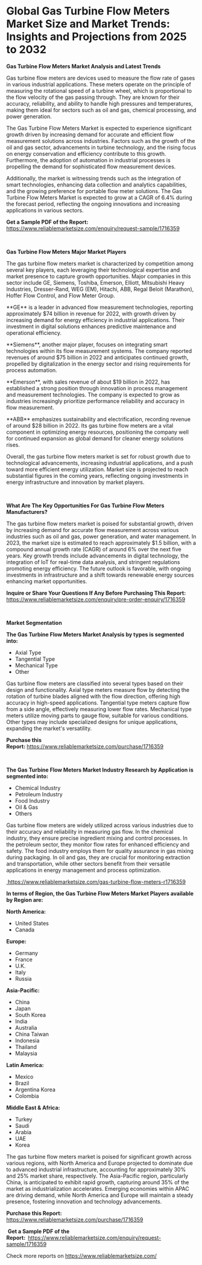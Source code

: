 <p><h1>Global Gas Turbine Flow Meters Market Size and Market Trends: Insights and Projections from 2025 to 2032</h1></p><p><strong>Gas Turbine Flow Meters Market Analysis and Latest Trends</strong></p>
<p><p>Gas turbine flow meters are devices used to measure the flow rate of gases in various industrial applications. These meters operate on the principle of measuring the rotational speed of a turbine wheel, which is proportional to the flow velocity of the gas passing through. They are known for their accuracy, reliability, and ability to handle high pressures and temperatures, making them ideal for sectors such as oil and gas, chemical processing, and power generation.</p><p>The Gas Turbine Flow Meters Market is expected to experience significant growth driven by increasing demand for accurate and efficient flow measurement solutions across industries. Factors such as the growth of the oil and gas sector, advancements in turbine technology, and the rising focus on energy conservation and efficiency contribute to this growth. Furthermore, the adoption of automation in industrial processes is propelling the demand for sophisticated flow measurement devices.</p><p>Additionally, the market is witnessing trends such as the integration of smart technologies, enhancing data collection and analytics capabilities, and the growing preference for portable flow meter solutions. The Gas Turbine Flow Meters Market is expected to grow at a CAGR of 6.4% during the forecast period, reflecting the ongoing innovations and increasing applications in various sectors.</p></p>
<p><strong>Get a Sample PDF of the Report:&nbsp;</strong> <a href="https://www.reliablemarketsize.com/enquiry/request-sample/1716359?utm_campaign=3563&utm_medium=2&utm_source=Github&utm_content=ia&utm_term=08042025&utm_id=gas-turbine-flow-meters">https://www.reliablemarketsize.com/enquiry/request-sample/1716359</a></p>
<p>&nbsp;</p>
<p><strong>Gas Turbine Flow Meters Major Market Players</strong></p>
<p><p>The gas turbine flow meters market is characterized by competition among several key players, each leveraging their technological expertise and market presence to capture growth opportunities. Major companies in this sector include GE, Siemens, Toshiba, Emerson, Elliott, Mitsubishi Heavy Industries, Dresser-Rand, WEG (EM), Hitachi, ABB, Regal Beloit (Marathon), Hoffer Flow Control, and Flow Meter Group.</p><p>**GE** is a leader in advanced flow measurement technologies, reporting approximately $74 billion in revenue for 2022, with growth driven by increasing demand for energy efficiency in industrial applications. Their investment in digital solutions enhances predictive maintenance and operational efficiency.</p><p>**Siemens**, another major player, focuses on integrating smart technologies within its flow measurement systems. The company reported revenues of around $75 billion in 2022 and anticipates continued growth, propelled by digitalization in the energy sector and rising requirements for process automation.</p><p>**Emerson**, with sales revenue of about $19 billion in 2022, has established a strong position through innovation in process management and measurement technologies. The company is expected to grow as industries increasingly prioritize performance reliability and accuracy in flow measurement.</p><p>**ABB** emphasizes sustainability and electrification, recording revenue of around $28 billion in 2022. Its gas turbine flow meters are a vital component in optimizing energy resources, positioning the company well for continued expansion as global demand for cleaner energy solutions rises.</p><p>Overall, the gas turbine flow meters market is set for robust growth due to technological advancements, increasing industrial applications, and a push toward more efficient energy utilization. Market size is projected to reach substantial figures in the coming years, reflecting ongoing investments in energy infrastructure and innovation by market players.</p></p>
<p>&nbsp;</p>
<p><strong>What Are The Key Opportunities For Gas Turbine Flow Meters Manufacturers?</strong></p>
<p><p>The gas turbine flow meters market is poised for substantial growth, driven by increasing demand for accurate flow measurement across various industries such as oil and gas, power generation, and water management. In 2023, the market size is estimated to reach approximately $1.5 billion, with a compound annual growth rate (CAGR) of around 6% over the next five years. Key growth trends include advancements in digital technology, the integration of IoT for real-time data analysis, and stringent regulations promoting energy efficiency. The future outlook is favorable, with ongoing investments in infrastructure and a shift towards renewable energy sources enhancing market opportunities.</p></p>
<p><strong>Inquire or Share Your Questions If Any Before Purchasing This Report:</strong> <a href="https://www.reliablemarketsize.com/enquiry/pre-order-enquiry/1716359?utm_campaign=3563&utm_medium=2&utm_source=Github&utm_content=ia&utm_term=08042025&utm_id=gas-turbine-flow-meters">https://www.reliablemarketsize.com/enquiry/pre-order-enquiry/1716359</a></p>
<p>&nbsp;</p>
<p><strong>Market Segmentation</strong></p>
<p><strong>The Gas Turbine Flow Meters Market Analysis by types is segmented into:</strong></p>
<p><ul><li>Axial Type</li><li>Tangential Type</li><li>Mechanical Type</li><li>Other</li></ul></p>
<p><p>Gas turbine flow meters are classified into several types based on their design and functionality. Axial type meters measure flow by detecting the rotation of turbine blades aligned with the flow direction, offering high accuracy in high-speed applications. Tangential type meters capture flow from a side angle, effectively measuring lower flow rates. Mechanical type meters utilize moving parts to gauge flow, suitable for various conditions. Other types may include specialized designs for unique applications, expanding the market's versatility.</p></p>
<p><strong>Purchase this Report:&nbsp;</strong><a href="https://www.reliablemarketsize.com/purchase/1716359?utm_campaign=3563&utm_medium=2&utm_source=Github&utm_content=ia&utm_term=08042025&utm_id=gas-turbine-flow-meters">https://www.reliablemarketsize.com/purchase/1716359</a></p>
<p>&nbsp;</p>
<p><strong>The Gas Turbine Flow Meters Market Industry Research by Application is segmented into:</strong></p>
<p><ul><li>Chemical Industry</li><li>Petroleum Industry</li><li>Food Industry</li><li>Oil & Gas</li><li>Others</li></ul></p>
<p><p>Gas turbine flow meters are widely utilized across various industries due to their accuracy and reliability in measuring gas flow. In the chemical industry, they ensure precise ingredient mixing and control processes. In the petroleum sector, they monitor flow rates for enhanced efficiency and safety. The food industry employs them for quality assurance in gas mixing during packaging. In oil and gas, they are crucial for monitoring extraction and transportation, while other sectors benefit from their versatile applications in energy management and process optimization.</p></p>
<p><a href="https://www.reliablemarketsize.com/gas-turbine-flow-meters-r1716359?utm_campaign=3563&utm_medium=2&utm_source=Github&utm_content=ia&utm_term=08042025&utm_id=gas-turbine-flow-meters">&nbsp;https://www.reliablemarketsize.com/gas-turbine-flow-meters-r1716359</a></p>
<p><strong>In terms of Region, the Gas Turbine Flow Meters Market Players available by Region are:</strong></p>
<p>
    <p> <strong> North America: </strong>
        <ul>
            <li>United States</li>
            <li>Canada</li>
        </ul>
        </p> 
    <p> <strong> Europe: </strong>
        <ul>
            <li>Germany</li>
            <li>France</li>
            <li>U.K.</li>
            <li>Italy</li>
            <li>Russia</li>
        </ul>
        </p> 
    <p> <strong> Asia-Pacific: </strong>
        <ul>
            <li>China</li>
            <li>Japan</li>
            <li>South Korea</li>
            <li>India</li>
            <li>Australia</li>
            <li>China Taiwan</li>
            <li>Indonesia</li>
            <li>Thailand</li>
            <li>Malaysia</li>
        </ul>
        </p> 
    <p> <strong> Latin America: </strong>
        <ul>
            <li>Mexico</li>
            <li>Brazil</li>
            <li>Argentina Korea</li>
            <li>Colombia</li>
        </ul>
        </p> 
    <p> <strong> Middle East & Africa: </strong>
        <ul>
            <li>Turkey</li>
            <li>Saudi</li>
            <li>Arabia</li>
            <li>UAE</li>
            <li>Korea</li>
        </ul>
    </p>
    </p>
<p><p>The gas turbine flow meters market is poised for significant growth across various regions, with North America and Europe projected to dominate due to advanced industrial infrastructure, accounting for approximately 30% and 25% market share, respectively. The Asia-Pacific region, particularly China, is anticipated to exhibit rapid growth, capturing around 35% of the market as industrialization accelerates. Emerging economies within APAC are driving demand, while North America and Europe will maintain a steady presence, fostering innovation and technology advancements.</p></p>
<p><strong>Purchase this Report: </strong><a href="https://www.reliablemarketsize.com/purchase/1716359?utm_campaign=3563&utm_medium=2&utm_source=Github&utm_content=ia&utm_term=08042025&utm_id=gas-turbine-flow-meters">https://www.reliablemarketsize.com/purchase/1716359</a></p>
<p>&nbsp;<strong>Get a Sample PDF of the Report:&nbsp;&nbsp;</strong><a href="https://www.reliablemarketsize.com/enquiry/request-sample/1716359?utm_campaign=3563&utm_medium=2&utm_source=Github&utm_content=ia&utm_term=08042025&utm_id=gas-turbine-flow-meters">https://www.reliablemarketsize.com/enquiry/request-sample/1716359</a></p>
<p><strong></strong></p>
<p>Check more reports on <a href="https://www.reliablemarketsize.com/?utm_campaign=3563&utm_medium=2&utm_source=Github&utm_content=ia&utm_term=08042025&utm_id=gas-turbine-flow-meters">https://www.reliablemarketsize.com/</a></p>